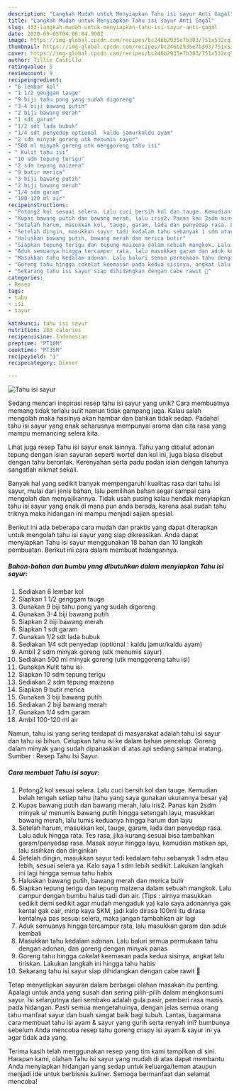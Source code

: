 ```yaml
---
description: "Langkah Mudah untuk Menyiapkan Tahu isi sayur Anti Gagal"
title: "Langkah Mudah untuk Menyiapkan Tahu isi sayur Anti Gagal"
slug: 433-langkah-mudah-untuk-menyiapkan-tahu-isi-sayur-anti-gagal
date: 2020-09-05T04:06:04.990Z
image: https://img-global.cpcdn.com/recipes/bc246b2935e7b303/751x532cq70/tahu-isi-sayur-foto-resep-utama.jpg
thumbnail: https://img-global.cpcdn.com/recipes/bc246b2935e7b303/751x532cq70/tahu-isi-sayur-foto-resep-utama.jpg
cover: https://img-global.cpcdn.com/recipes/bc246b2935e7b303/751x532cq70/tahu-isi-sayur-foto-resep-utama.jpg
author: Tillie Castillo
ratingvalue: 5
reviewcount: 9
recipeingredient:
- "6 lembar kol"
- "1 1/2 genggam tauge"
- "9 biji tahu pong yang sudah digoreng"
- "3-4 biji bawang putih"
- "2 biji bawang merah"
- "1 sdt garam"
- "1/2 sdt lada bubuk"
- "1/4 sdt penyedap optional  kaldu jamurkaldu ayam"
- "2 sdm minyak goreng utk menumis sayur"
- "500 ml minyak goreng utk menggoreng tahu isi"
- " Kulit tahu isi"
- "10 sdm tepung terigu"
- "2 sdm tepung maizena"
- "9 butir merica"
- "3 biji bawang putih"
- "2 biji bawang merah"
- "1/4 sdm garam"
- "100-120 ml air"
recipeinstructions:
- "Potong2 kol sesuai selera. Lalu cuci bersih kol dan tauge. Kemudian belah tengah setiap tahu (tahu yang saya gunakan ukurannya besar ya)"
- "Kupas bawang putih dan bawang merah, lalu iris2. Panas kan 2sdm minyak u/ menumis bawang putih hingga setengah layu, masukkan bawang merah, lalu tumis keduanya hingga harum dan layu"
- "Setelah harum, masukkan kol, tauge, garam, lada dan penyedap rasa. Lalu aduk hingga rata. Tes rasa, jika kurang sesuai bisa tambahkan garam/penyedap rasa. Masak sayur hingga layu, kemudian matikan api, lalu sisihkan dan dinginkan"
- "Setelah dingin, masukkan sayur tadi kedalam tahu sebanyak 1 sdm atau lebih, sesuai selera ya. Kalo saya 1 sdm lebih sedikit. Lakukan langkah ini lagi hingga semua tahu habis"
- "Haluskan bawang putih, bawang merah dan merica butir"
- "Siapkan tepung terigu dan tepung maizena dalam sebuah mangkok. Lalu campur dengan bumbu halus tadi dan air. (Tips : airnya masukkan sedikit demi sedikit agar mudah mengaduk ya) kalo saya adonannya gak kental gak cair, mirip kaya SKM, jadi kalo dirasa 100ml itu dirasa kentalnya pas sesuai selera, maka jangan tambahkan air lagi"
- "Aduk semuanya hingga tercampur rata, lalu masukkan garam dan aduk kembali"
- "Masukkan tahu kedalam adonan. Lalu baluri semua permukaan tahu dengan adonan, dan goreng dengan minyak panas"
- "Goreng tahu hingga cokelat keemasan pada kedua sisinya, angkat lalu tiriskan. Lakukan langkah ini hingga tahu habis"
- "Sekarang tahu isi sayur siap dihidangkan dengan cabe rawit 🤤"
categories:
- Resep
tags:
- tahu
- isi
- sayur

katakunci: tahu isi sayur 
nutrition: 203 calories
recipecuisine: Indonesian
preptime: "PT18M"
cooktime: "PT35M"
recipeyield: "1"
recipecategory: Dinner

---
```



![Tahu isi sayur](https://img-global.cpcdn.com/recipes/bc246b2935e7b303/751x532cq70/tahu-isi-sayur-foto-resep-utama.jpg)

Sedang mencari inspirasi resep tahu isi sayur yang unik? Cara membuatnya memang tidak terlalu sulit namun tidak gampang juga. Kalau salah mengolah maka hasilnya akan hambar dan bahkan tidak sedap. Padahal tahu isi sayur yang enak seharusnya mempunyai aroma dan cita rasa yang mampu memancing selera kita.

Lihat juga resep Tahu isi sayur enak lainnya. Tahu yang dibalut adonan tepung dengan isian sayuran seperti wortel dan kol ini, juga biasa disebut dengan tahu berontak. Kerenyahan serta padu padan isian dengan tahunya sangatlah nikmat sekali.

Banyak hal yang sedikit banyak mempengaruhi kualitas rasa dari tahu isi sayur, mulai dari jenis bahan, lalu pemilihan bahan segar sampai cara mengolah dan menyajikannya. Tidak usah pusing kalau hendak menyiapkan tahu isi sayur yang enak di mana pun anda berada, karena asal sudah tahu triknya maka hidangan ini mampu menjadi sajian spesial.


Berikut ini ada beberapa cara mudah dan praktis yang dapat diterapkan untuk mengolah tahu isi sayur yang siap dikreasikan. Anda dapat menyiapkan Tahu isi sayur menggunakan 18 bahan dan 10 langkah pembuatan. Berikut ini cara dalam membuat hidangannya.

<!--inarticleads1-->

##### Bahan-bahan dan bumbu yang dibutuhkan dalam menyiapkan Tahu isi sayur:

1. Sediakan 6 lembar kol
1. Siapkan 1 1/2 genggam tauge
1. Gunakan 9 biji tahu pong yang sudah digoreng
1. Gunakan 3-4 biji bawang putih
1. Siapkan 2 biji bawang merah
1. Siapkan 1 sdt garam
1. Gunakan 1/2 sdt lada bubuk
1. Sediakan 1/4 sdt penyedap (optional : kaldu jamur/kaldu ayam)
1. Ambil 2 sdm minyak goreng (utk menumis sayur)
1. Sediakan 500 ml minyak goreng (utk menggoreng tahu isi)
1. Gunakan  Kulit tahu isi
1. Siapkan 10 sdm tepung terigu
1. Sediakan 2 sdm tepung maizena
1. Siapkan 9 butir merica
1. Gunakan 3 biji bawang putih
1. Sediakan 2 biji bawang merah
1. Gunakan 1/4 sdm garam
1. Ambil 100-120 ml air


Namun, tahu isi yang sering terdapat di masyarakat adalah tahu isi sayur dan tahu isi bihun. Celupkan tahu isi ke dalam bahan pencelup. Goreng dalam minyak yang sudah dipanaskan di atas api sedang sampai matang. Sumber : Resep Tahu Isi Sayur. 

<!--inarticleads2-->

##### Cara membuat Tahu isi sayur:

1. Potong2 kol sesuai selera. Lalu cuci bersih kol dan tauge. Kemudian belah tengah setiap tahu (tahu yang saya gunakan ukurannya besar ya)
1. Kupas bawang putih dan bawang merah, lalu iris2. Panas kan 2sdm minyak u/ menumis bawang putih hingga setengah layu, masukkan bawang merah, lalu tumis keduanya hingga harum dan layu
1. Setelah harum, masukkan kol, tauge, garam, lada dan penyedap rasa. Lalu aduk hingga rata. Tes rasa, jika kurang sesuai bisa tambahkan garam/penyedap rasa. Masak sayur hingga layu, kemudian matikan api, lalu sisihkan dan dinginkan
1. Setelah dingin, masukkan sayur tadi kedalam tahu sebanyak 1 sdm atau lebih, sesuai selera ya. Kalo saya 1 sdm lebih sedikit. Lakukan langkah ini lagi hingga semua tahu habis
1. Haluskan bawang putih, bawang merah dan merica butir
1. Siapkan tepung terigu dan tepung maizena dalam sebuah mangkok. Lalu campur dengan bumbu halus tadi dan air. (Tips : airnya masukkan sedikit demi sedikit agar mudah mengaduk ya) kalo saya adonannya gak kental gak cair, mirip kaya SKM, jadi kalo dirasa 100ml itu dirasa kentalnya pas sesuai selera, maka jangan tambahkan air lagi
1. Aduk semuanya hingga tercampur rata, lalu masukkan garam dan aduk kembali
1. Masukkan tahu kedalam adonan. Lalu baluri semua permukaan tahu dengan adonan, dan goreng dengan minyak panas
1. Goreng tahu hingga cokelat keemasan pada kedua sisinya, angkat lalu tiriskan. Lakukan langkah ini hingga tahu habis
1. Sekarang tahu isi sayur siap dihidangkan dengan cabe rawit 🤤


Tetap menyelipkan sayuran dalam berbagai olahan masakan itu penting. Apalagi untuk anda yang susah dan sering pilih-pilih dalam mengkonsumi sayur. Isi selanjutnya dari sembako adalah gula pasir, pemberi rasa manis pada hidangan. Pasti semua mengetahuinya, dengan jelas semua orang tahu manfaat sayur dan buah sangat baik bagi tubuh. Lantas, bagaimana cara membuat tahu isi ayam &amp; sayur yang gurih serta renyah ini? bumbunya sebelum Anda mencoba resep tahu goreng crispy isi ayam &amp; sayur ini ya agar tidak ada yang. 

Terima kasih telah menggunakan resep yang tim kami tampilkan di sini. Harapan kami, olahan Tahu isi sayur yang mudah di atas dapat membantu Anda menyiapkan hidangan yang sedap untuk keluarga/teman ataupun menjadi ide untuk berbisnis kuliner. Semoga bermanfaat dan selamat mencoba!
